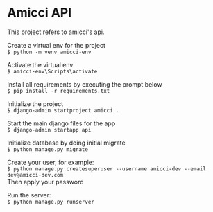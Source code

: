 # Amicci API

This project refers to amicci's api.

Create a virtual env for the project <br>
`$ python -m venv amicci-env` <br>

Activate the virtual env <br>
`$ amicci-env\Scripts\activate` <br>

Install all requirements by executing the prompt below <br>
`$ pip install -r requirements.txt` <br>

Initialize the project <br>
`$ django-admin startproject amicci .` <br>

Start the main django files for the app <br>
`$ django-admin startapp api` <br>

Initialize database by doing initial migrate <br>
`$ python manage.py migrate` <br>


Create your user, for example: <br>
`$ python manage.py createsuperuser --username amicci-dev --email dev@amicci-dev.com` <br>
Then apply your password

Run the server: <br>
`$ python manage.py runserver` <br>
